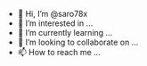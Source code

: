- 👋 Hi, I’m @saro78x
- 👀 I’m interested in ...
- 🌱 I’m currently learning ...
- 💞️ I’m looking to collaborate on ...
- 📫 How to reach me ...

<!---
Developer and Creator saro78x website
--->
